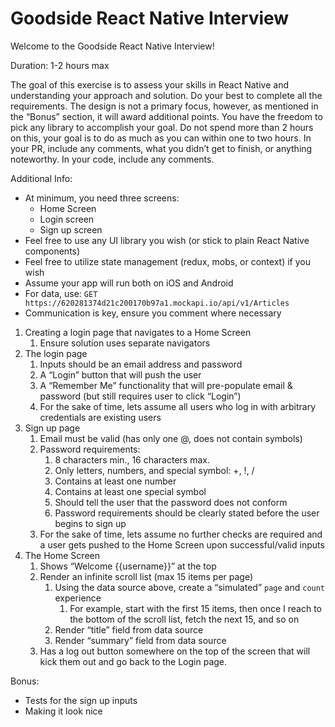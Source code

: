 # Goodside React Native Interview

Welcome to the Goodside React Native Interview!

Duration: 1-2 hours max

The goal of this exercise is to assess your skills in React Native and understanding your approach and solution. Do your best to complete all the requirements. The design is not a primary focus, however, as mentioned in the “Bonus” section, it will award additional points. You have the freedom to pick any library to accomplish your goal. Do not spend more than 2 hours on this, your goal is to do as much as you can within one to two hours. In your PR, include any comments, what you didn’t get to finish, or anything noteworthy. In your code, include any comments.

Additional Info:
- At minimum, you need three screens:
    - Home Screen
    - Login screen
    - Sign up screen
- Feel free to use any UI library you wish (or stick to plain React Native components)
- Feel free to utilize state management (redux, mobs, or context) if you wish
- Assume your app will run both on iOS and Android
- For data, use: `GET https://620281374d21c200170b97a1.mockapi.io/api/v1/Articles`
- Communication is key, ensure you comment where necessary

1. Creating a login page that navigates to a Home Screen
    1. Ensure solution uses separate navigators
2. The login page
    1. Inputs should be an email address and password
    2. A “Login” button that will push the user
    3. A “Remember Me” functionality that will pre-populate email & password (but still requires user to click “Login”)
    4. For the sake of time, lets assume all users who log in with arbitrary credentials are existing users
3. Sign up page
    1. Email must be valid (has only one @, does not contain symbols)
    2. Password requirements:
        1. 8 characters min., 16 characters max.
        2. Only letters, numbers, and special symbol: +, !, /
        3. Contains at least one number
        4. Contains at least one special symbol
        5. Should tell the user that the password does not conform
        6. Password requirements should be clearly stated before the user begins to sign up
    3. For the sake of time, lets assume no further checks are required and a user gets pushed to the Home Screen upon successful/valid inputs
4. The Home Screen
    1. Shows “Welcome {{username}}” at the top
    2. Render an infinite scroll list (max 15 items per page)
        1. Using the data source above, create a “simulated” `page` and `count` experience
            1. For example, start with the first 15 items, then once I reach to the bottom of the scroll list, fetch the next 15, and so on
        2. Render “title” field from data source
        3. Render “summary” field from data source
    3. Has a log out button somewhere on the top of the screen that will kick them out and go back to the Login page.

Bonus:
- Tests for the sign up inputs
- Making it look nice